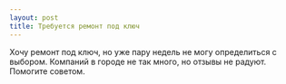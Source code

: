 ```yaml
---
layout: post 
title: Требуется ремонт под ключ 
--- 
```

Хочу ремонт под ключ, но уже пару недель не могу определиться с выбором. Компаний в городе не так много, но отзывы не радуют. Помогите советом.